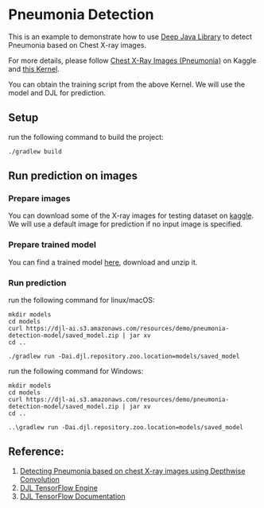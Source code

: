 # Pneumonia Detection

This is an example to demonstrate how to use [Deep Java Library](http://djl.ai) to detect Pneumonia based on Chest X-ray images.

For more details, please follow [Chest X-Ray Images (Pneumonia)](https://www.kaggle.com/paultimothymooney/chest-xray-pneumonia) on Kaggle 
and [this Kernel](https://www.kaggle.com/aakashnain/beating-everything-with-depthwise-convolution).

You can obtain the training script from the above Kernel. We will use the model and DJL for prediction.

## Setup
run the following command to build the project:

`./gradlew build`

## Run prediction on images

### Prepare images

You can download some of the X-ray images for testing dataset on [kaggle](https://www.kaggle.com/paultimothymooney/chest-xray-pneumonia).
We will use a default image for prediction if no input image is specified.

### Prepare trained model

You can find a trained model [here](https://djl-ai.s3.amazonaws.com/resources/demo/pneumonia-detection-model/saved_model.zip),
download and unzip it.

### Run prediction

run the following command for linux/macOS:

```
mkdir models
cd models
curl https://djl-ai.s3.amazonaws.com/resources/demo/pneumonia-detection-model/saved_model.zip | jar xv
cd ..

./gradlew run -Dai.djl.repository.zoo.location=models/saved_model
```

run the following command for Windows:

```
mkdir models
cd models
curl https://djl-ai.s3.amazonaws.com/resources/demo/pneumonia-detection-model/saved_model.zip | jar xv
cd ..

..\gradlew run -Dai.djl.repository.zoo.location=models/saved_model
```


## Reference:

1. [Detecting Pneumonia based on chest X-ray images using Depthwise Convolution](https://www.kaggle.com/aakashnain/beating-everything-with-depthwise-convolution)
2. [DJL TensorFlow Engine](https://github.com/awslabs/djl/tree/master/tensorflow/tensorflow-engine)
3. [DJL TensorFlow Documentation](https://github.com/awslabs/djl/tree/master/docs/tensorflow)
